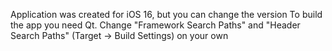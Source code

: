 Application was created for iOS 16, but you can change the version
To build the app you need Qt. Change "Framework Search Paths" and "Header Search Paths" (Target -> Build Settings) on your own
